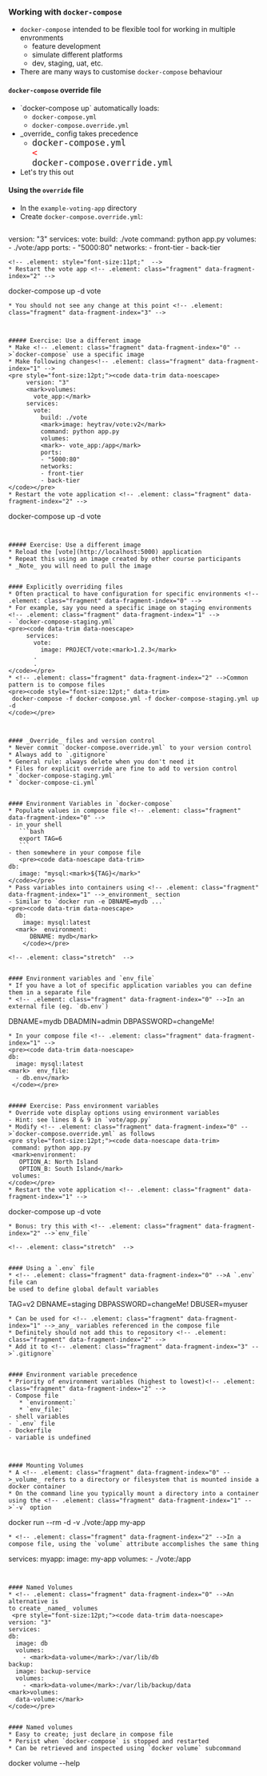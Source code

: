 ### Working with `docker-compose`


* `docker-compose` intended to be flexible tool for working in multiple
  envronments
   - feature development
   - simulate different platforms
   - dev, staging, uat, etc.
* There are many ways to customise `docker-compose` behaviour


#### `docker-compose` override file
* <!-- .element: class="fragment" data-fragment-index="0" -->`docker-compose up` automatically loads:
   - `docker-compose.yml`
   - `docker-compose.override.yml`
* <!-- .element: class="fragment" data-fragment-index="1" -->_override_ config takes precedence 
   - <code style="font-size:13pt;">docker-compose.yml </code><code style="color:red;font-size:13pt;"><</code><code style="font-size:13pt;">  docker-compose.override.yml</code>
* Let's try this out <!-- .element: class="fragment" data-fragment-index="2" -->


#### Using the `override` file
* In the <!-- .element: class="fragment" data-fragment-index="0" -->`example-voting-app` directory
* Create <!-- .element: class="fragment" data-fragment-index="1" -->`docker-compose.override.yml`:
   ```
version: "3"
services:
    vote:
      build: ./vote
      command: python app.py
      volumes:
      - ./vote:/app
      ports:
      - "5000:80"
      networks:
      - front-tier
      - back-tier
   ```
   <!-- .element: style="font-size:11pt;"  -->
* Restart the vote app <!-- .element: class="fragment" data-fragment-index="2" -->
   ```
   docker-compose up -d vote
   ```
* You should not see any change at this point <!-- .element: class="fragment" data-fragment-index="3" -->



##### Exercise: Use a different image
* Make <!-- .element: class="fragment" data-fragment-index="0" -->`docker-compose` use a specific image
* Make following changes<!-- .element: class="fragment" data-fragment-index="1" -->
   <pre style="font-size:12pt;"><code data-trim data-noescape>
        version: "3"
        <mark>volumes:
          vote_app:</mark>
        services:
          vote:
            build: ./vote
            <mark>image: heytrav/vote:v2</mark>
            command: python app.py
            volumes:
            <mark>- vote_app:/app</mark>
            ports:
            - "5000:80"
            networks:
            - front-tier
            - back-tier
   </code></pre>
* Restart the vote application <!-- .element: class="fragment" data-fragment-index="2" -->
   ```
   docker-compose up -d vote
   ```


##### Exercise: Use a different image
* Reload the [vote](http://localhost:5000) application
* Repeat this using an image created by other course participants
* _Note_ you will need to pull the image 


#### Explicitly overriding files
* Often practical to have configuration for specific environments <!-- .element: class="fragment" data-fragment-index="0" -->
* For example, say you need a specific image on staging environments <!-- .element: class="fragment" data-fragment-index="1" -->
   - `docker-compose-staging.yml`
   <pre><code data-trim data-noescape>
        services:
          vote:
            image: PROJECT/vote:<mark>1.2.3</mark>
          .
          .
   </code></pre>
* <!-- .element: class="fragment" data-fragment-index="2" -->Common pattern is to compose files 
   <pre><code style="font-size:12pt;" data-trim>
    docker-compose -f docker-compose.yml -f docker-compose-staging.yml up -d
   </code></pre>



#### _Override_ files and version control
* Never commit `docker-compose.override.yml` to your version control
   * Always add to `.gitignore`
   * General rule: always delete when you don't need it
* Files for explicit override are fine to add to version control
   * `docker-compose-staging.yml`
   * `docker-compose-ci.yml`


#### Environment Variables in `docker-compose`
* Populate values in compose file <!-- .element: class="fragment" data-fragment-index="0" -->
   - in your shell
      ```bash
      export TAG=6
      ```
   - then somewhere in your compose file
      <pre><code data-noescape data-trim>
   db:
      image: "mysql:<mark>${TAG}</mark>"
   </code></pre>
* Pass variables into containers using <!-- .element: class="fragment" data-fragment-index="1" -->_environment_ section
   - Similar to `docker run -e DBNAME=mydb ...`
   <pre><code data-trim data-noescape>
     db:
       image: mysql:latest
     <mark>  environment:
         DBNAME: mydb</mark>
       </code></pre>

<!-- .element: class="stretch"  -->


#### Environment variables and `env_file`
* If you have a lot of specific application variables you can define them in a separate file
* <!-- .element: class="fragment" data-fragment-index="0" -->In an external file (eg. `db.env`)
   ```
   DBNAME=mydb
   DBADMIN=admin
   DBPASSWORD=changeMe!
   ```
* In your compose file <!-- .element: class="fragment" data-fragment-index="1" -->
   <pre><code data-trim data-noescape>
   db:
     image: mysql:latest
   <mark>  env_file:
     - db.env</mark>
    </code></pre>


##### Exercise: Pass environment variables
* Override vote display options using environment variables
   - Hint: see lines 8 & 9 in `vote/app.py`
* Modify <!-- .element: class="fragment" data-fragment-index="0" -->`docker-compose.override.yml` as follows
   <pre style="font-size:12pt;"><code data-noescape data-trim>
    command: python app.py
    <mark>environment:
      OPTION_A: North Island
      OPTION_B: South Island</mark>
    volumes:
   </code></pre>
* Restart the vote application <!-- .element: class="fragment" data-fragment-index="1" -->
   ```
   docker-compose up -d vote
   ```
* Bonus: try this with <!-- .element: class="fragment" data-fragment-index="2" -->`env_file`

<!-- .element: class="stretch"  -->


#### Using a `.env` file
* <!-- .element: class="fragment" data-fragment-index="0" -->A `.env` file can
  be used to define global default variables
   ```
   TAG=v2
   DBNAME=staging
   DBPASSWORD=changeMe!
   DBUSER=myuser
   ```
* Can be used for <!-- .element: class="fragment" data-fragment-index="1" -->_any_ variables referenced in the compose file
* Definitely should not add this to repository <!-- .element: class="fragment" data-fragment-index="2" -->
* Add it to <!-- .element: class="fragment" data-fragment-index="3" -->`.gitignore`


#### Environment variable precedence
* Priority of environment variables (highest to lowest)<!-- .element: class="fragment" data-fragment-index="2" -->
   - Compose file
      * `environment:`
      * `env_file:`
   - shell variables
   - `.env` file
   - Dockerfile
   - variable is undefined



#### Mounting Volumes
* A <!-- .element: class="fragment" data-fragment-index="0" -->_volume_ refers to a directory or filesystem that is mounted inside a docker container
* On the command line you typically mount a directory into a container using the <!-- .element: class="fragment" data-fragment-index="1" -->`-v` option
  ```
  docker run --rm -d -v ./vote:/app my-app
  ```
* <!-- .element: class="fragment" data-fragment-index="2" -->In a compose file, using the `volume` attribute accomplishes the same thing
  ```
services:
   myapp:
      image: my-app
      volumes:
         - ./vote:/app
  ```


#### Named Volumes
* <!-- .element: class="fragment" data-fragment-index="0" -->An alternative is
  to create _named_ volumes
   <pre style="font-size:12pt;"><code data-trim data-noescape>
version: "3"
services:
  db:
    image: db
    volumes:
      - <mark>data-volume</mark>:/var/lib/db
  backup:
    image: backup-service
    volumes:
      - <mark>data-volume</mark>:/var/lib/backup/data
<mark>volumes:
    data-volume:</mark>
</code></pre>


#### Named volumes
* Easy to create; just declare in compose file
* Persist when `docker-compose` is stopped and restarted
* Can be retrieved and inspected using `docker volume` subcommand
   ```
   docker volume --help
   ```
